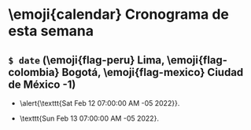 # \emoji{calendar} Cronograma de esta semana

## `$ date` (\emoji{flag-peru} Lima, \emoji{flag-colombia} Bogotá, \emoji{flag-mexico} Ciudad de México -1)

- \alert{\texttt{Sat Feb 12 07:00:00 AM -05 2022}}.

- \texttt{Sun Feb 13 07:00:00 AM -05 2022}.
